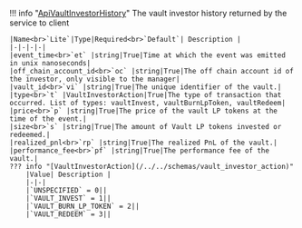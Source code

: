 !!! info "[ApiVaultInvestorHistory](/../../schemas/api_vault_investor_history)"
    The vault investor history returned by the service to client<br>

    |Name<br>`Lite`|Type|Required<br>`Default`| Description |
    |-|-|-|-|
    |event_time<br>`et` |string|True|Time at which the event was emitted in unix nanoseconds|
    |off_chain_account_id<br>`oc` |string|True|The off chain account id of the investor, only visible to the manager|
    |vault_id<br>`vi` |string|True|The unique identifier of the vault.|
    |type<br>`t` |VaultInvestorAction|True|The type of transaction that occurred. List of types: vaultInvest, vaultBurnLpToken, vaultRedeem|
    |price<br>`p` |string|True|The price of the vault LP tokens at the time of the event.|
    |size<br>`s` |string|True|The amount of Vault LP tokens invested or redeemed.|
    |realized_pnl<br>`rp` |string|True|The realized PnL of the vault.|
    |performance_fee<br>`pf` |string|True|The performance fee of the vault.|
    ??? info "[VaultInvestorAction](/../../schemas/vault_investor_action)"
        |Value| Description |
        |-|-|
        |`UNSPECIFIED` = 0||
        |`VAULT_INVEST` = 1||
        |`VAULT_BURN_LP_TOKEN` = 2||
        |`VAULT_REDEEM` = 3||

